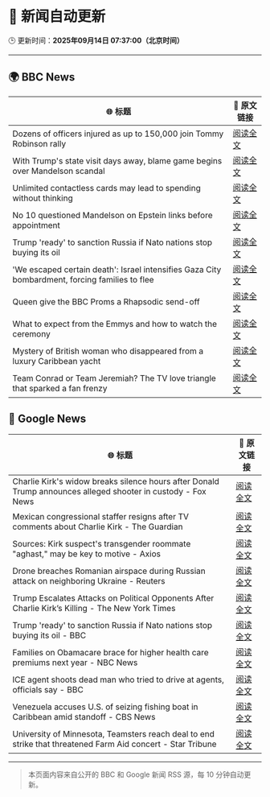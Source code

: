 # 🧠 新闻自动更新

🕒 更新时间：**2025年09月14日 07:37:00（北京时间）**

---

## 🌍 BBC News

| 🌐 标题 | 🔗 原文链接 |
|--------|-------------|
| Dozens of officers injured as up to 150,000 join Tommy Robinson rally | [阅读全文](https://www.bbc.com/news/articles/cwydezxl0xlo?at_medium=RSS&at_campaign=rss) |
| With Trump's state visit days away, blame game begins over Mandelson scandal | [阅读全文](https://www.bbc.com/news/articles/cp8j2d5xm78o?at_medium=RSS&at_campaign=rss) |
| Unlimited contactless cards may lead to spending without thinking | [阅读全文](https://www.bbc.com/news/articles/cevzepl3vz1o?at_medium=RSS&at_campaign=rss) |
| No 10 questioned Mandelson on Epstein links before appointment | [阅读全文](https://www.bbc.com/news/articles/cn82rdmzr20o?at_medium=RSS&at_campaign=rss) |
| Trump 'ready' to sanction Russia if Nato nations stop buying its oil | [阅读全文](https://www.bbc.com/news/articles/c62zxp1y5lwo?at_medium=RSS&at_campaign=rss) |
| 'We escaped certain death': Israel intensifies Gaza City bombardment, forcing families to flee | [阅读全文](https://www.bbc.com/news/articles/c20v15j9l3wo?at_medium=RSS&at_campaign=rss) |
| Queen give the BBC Proms a Rhapsodic send-off | [阅读全文](https://www.bbc.com/news/articles/cwyn7lq1q1ro?at_medium=RSS&at_campaign=rss) |
| What to expect from the Emmys and how to watch the ceremony | [阅读全文](https://www.bbc.com/news/articles/c1mxlm42l9vo?at_medium=RSS&at_campaign=rss) |
| Mystery of British woman who disappeared from a luxury Caribbean yacht | [阅读全文](https://www.bbc.com/news/articles/c4g2zv1px7jo?at_medium=RSS&at_campaign=rss) |
| Team Conrad or Team Jeremiah? The TV love triangle that sparked a fan frenzy | [阅读全文](https://www.bbc.com/news/articles/cvgr8xy5dlro?at_medium=RSS&at_campaign=rss) |

## 📰 Google News

| 🌐 标题 | 🔗 原文链接 |
|--------|-------------|
| Charlie Kirk's widow breaks silence hours after Donald Trump announces alleged shooter in custody - Fox News | [阅读全文](https://news.google.com/rss/articles/CBMikgFBVV95cUxObUF1VEZJV0dEaGU5bnUyNlEzNFBwcEJnRmZpak9hYVV2TUJBN3JvZjVtSGJBMTF0bjVhWkFJVTFnSHRLMjZaNzdnRmY4YmdNd0ttUFNJZldTUW5VeTVxVUpzZUQwSDNEc2lQaUV5YjVvT1NGYWlncXdBMDZmLUlxZXhzbmh2NDA3bnNxc0EyenZrZ9IBlwFBVV95cUxPMWNNNld1OGZGbGJTV2NOb19nVlRmU0laNmFTVUtxNmFwVTJ4bVcyRUFDT3NJaGJsUlhlS3dqUWFfUWo4T2FmYTZJUVFjYXZmMThsZUhlZDk2N0YzR3N3Z2R0ZWUxVC1Ub0VZTW4xUi1ZbVQyekhrWGd5dzZUOEV2M0ZPbHhXQmx2TWxKQUJXR1dzdHh4ZENZ?oc=5) |
| Mexican congressional staffer resigns after TV comments about Charlie Kirk - The Guardian | [阅读全文](https://news.google.com/rss/articles/CBMinwFBVV95cUxNN3l2ZFFmZmJ4UDJYS1kyNHk3Q1pXRlFGTmd4cmhacHVVOVVXZDFHQ0Z6LW9aRk9ZSXJiTm9GMTl2N2xGRkxNWTVrbE10eVVBWl8wbWJ6RFJsRjhEMWd3WnUtX3F2ZGExTmIycTBjSzUtNWNKcEdoR3FQeGliU2RkREk3NUJHZXNzNTd6bjhfZkNIWXFtREJqUjRpU0JvUVU?oc=5) |
| Sources: Kirk suspect's transgender roommate "aghast," may be key to motive - Axios | [阅读全文](https://news.google.com/rss/articles/CBMidEFVX3lxTFBfZVpRTGlWekZTNzA5RHJjRXBsMy1GbmRkd2JVcktDenROTGlNaEFtRWU3MXdhVWtaMll4ajI0ajlyUjBWVFl5VmN5OVUwSkxXalhEdUJtRGJsbVBOMkhxQmJvN1RrNm5yVjkzRDN1czMxaklS?oc=5) |
| Drone breaches Romanian airspace during Russian attack on neighboring Ukraine - Reuters | [阅读全文](https://news.google.com/rss/articles/CBMitwFBVV95cUxPaDNPc0xzTWtJTzZ1UVZPbDM5ZERsYlZTT1lHaVhNUm5JYU13RTNaTWt0MDlBb0p1SUp2QV9qbFNxSGQydVpVYzc2WVlkc3BCR1FUaG14SlV1blRqaVl3WlZlTldvdXNhYlQ5bmVDdEhuclVPYkR5cU80clJkM0ZOSHBVX1hFYzRFNFAzV1FtelFOQ1A3aUU4cERwSEJQUW03ZTgtQXdGOEs5b2pucy1mcDd5dXY4cEE?oc=5) |
| Trump Escalates Attacks on Political Opponents After Charlie Kirk’s Killing - The New York Times | [阅读全文](https://news.google.com/rss/articles/CBMiigFBVV95cUxNbGZ6Uk55Ylo2bzBWSFlIbXB3T1NGeWp6di1IeUVDR1A3ZFM0dy1VU3k3RFQwbzUyQWlqMXc2NXVQSllyRVR0VXJLOG84VEltSGpYeGpNYkpMSjA5SU94UnYwemhwZmlFcXdtRW5qbHNuY19OT19GSVMwOXkwc3M1Y1NNVXg3aDdubkE?oc=5) |
| Trump 'ready' to sanction Russia if Nato nations stop buying its oil - BBC | [阅读全文](https://news.google.com/rss/articles/CBMiWkFVX3lxTE1EXzRqdVRMenI5X3pEazh1WXJnN2RhNVJXNVNIZUpHb0RoSVRKVWNiX244QmpkTmFod2tzaWYzUWF0dVZOdVF0THZHZldXS29UbGcyRWc0WTlyZ9IBX0FVX3lxTE41TVlWek9veUQwYmdldVA4c0xCcW5GZkdHZHdMclZwcEhwbHRUR0hCbERRd2l0ZXRJM1VpX1dwaW1QT2gxaWo5d2VhdG8tY2wzQ0h2OEtvYWhBUGh5ZjN3?oc=5) |
| Families on Obamacare brace for higher health care premiums next year - NBC News | [阅读全文](https://news.google.com/rss/articles/CBMipwFBVV95cUxOcFl5blZpSXBlb3djNzhUbHB6QWFvQWlGRDhqaDNhYmZidE56Uml5OTR6VkY0ZTJqZURzdG1qdnZlTlhIcGFRSmR0OXRpVko3dUZaRFFreGRUMzNjRmMtWS1veFRwcXByeEN2YkdfU2d2TklNQVd1RnF0MFFzdnpZN0ZuUWcwSFEwSjFtaTJUTXowM0pFRTZhXy1uTDcxT2toUHBTZVVWONIBVkFVX3lxTE1zMUNfTnF1S29fY2tITlFObjZDeTVvYlhRQTRKRk40Y0RHbmwwTVJQcWd5dzB4YlBGQ0tWTDh5OGZHNlEyTjA5TF9QRHNDQThjUDlCQU93?oc=5) |
| ICE agent shoots dead man who tried to drive at agents, officials say - BBC | [阅读全文](https://news.google.com/rss/articles/CBMiWkFVX3lxTE54T1JCQXlOeDZCZEdZT3RUYkhHbm5ZN0NKQk9tYkdJM0x5M0hxN2hJckFHV05IZ0F1ZUtpRmxxZUNTT05wc2VIMnZmZC1QOEtCNHFNV3hnYXdBd9IBX0FVX3lxTE1BUXNBMTZzMmNqcEZKWFdVUGQ5NU8zeGdUOWpsLVM1cC1Bb2poUGdTZ0c1UWJIcTQwTHBYYkV3MUZoRTVxSVRFeUdNRFp5bElCd2Vqb1lKX1poZVpIUVI4?oc=5) |
| Venezuela accuses U.S. of seizing fishing boat in Caribbean amid standoff - CBS News | [阅读全文](https://news.google.com/rss/articles/CBMikgFBVV95cUxNcUZabm1pX1RHeXJfeUxheG5KUUZqMXdnN19HZk5vSjVEYXhJSXdzUEpuNktuMHlHVUFqUlowMnc5Wno0TE1hSnhFZ0c3U3E4bkh3UE15NDA3NmtkQVZTYjBleTRkRERIWm95V1gxTWd0T1Awb3VRVmtMQ3VYVDFtLVV2cVBpdVYxN1l1cFZtQW9vZ9IBlwFBVV95cUxPNDFCT0FvNHp5YXVCX3U3aU1feElpeWxVLWxacW91ejVmX01UTEZoVWlVWm1tckFPVkpBYTdFSnVOWXYzcjNsRTJkaVRlN2xpcnhaM2NyMzAwMVJhcFpnWkRIQUkzTDByNDVpZWVCOENfOTlxUnNzMWcwdkNlRUY5Y09pcGZsOWxJTEQyX1V6elRfQUprTGxz?oc=5) |
| University of Minnesota, Teamsters reach deal to end strike that threatened Farm Aid concert - Star Tribune | [阅读全文](https://news.google.com/rss/articles/CBMixAFBVV95cUxOOTBaLWdKb2czYnJJUm5RVG9OODlYVVZ2U2lnYlRjR2NRejBNaTJGZlJtREtuTXozVUhUX01IZ1dua3lDam1EU21tSkF2NTBvRlBseWFqaXl4cmpqZ182RFZvOG9wZXBScm51Xzk0eVBaN0NHbm9vOHRMVXZ4NFdNbWw5NUMxcUFraXFvUFJUS2d4d1NVSUtWN010LWYtUmFXN1VzRjQydHZIdlQtSWkzVVp5eEJlUy13ZVVleWZpZEtZTS12?oc=5) |

---
> 本页面内容来自公开的 BBC 和 Google 新闻 RSS 源，每 10 分钟自动更新。